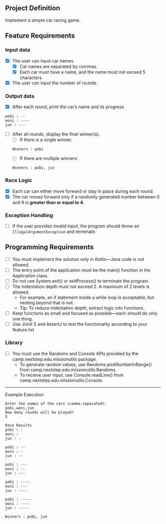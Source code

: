 ## Project Definition
Implement a simple car racing game.

## Feature Requirements
### Input data
- [x] The user can input car names.  
  - [x] Car names are separated by commas.  
  - [x] Each car must have a name, and the name must not exceed 5 characters.  
- [x] The user can input the number of rounds.

### Output data
- [x] After each round, print the car’s name and its progress.  
```
pobi : --
woni : ----
jun : ---
```
- [ ] After all rounds, display the final winner(s).
    - [ ] If there is a single winner:
    ```
    Winners : pobi
    ```
    - [ ] If there are multiple winners:
    ```
    Winners : pobi, jun
    ```
### Race Logic
- [x] Each car can either move forward or stay in place during each round.  
- [x] The car moves forward only if a randomly generated number between 0 and 9 is **greater than or equal to 4**.

### Exception Handling
- [ ] If the user provides invalid input, the program should throw an `IllegalArgumentException` and terminate.

## Programming Requirements
- [ ] You must implement the solution only in Kotlin—Java code is not allowed.
- [ ] The entry point of the application must be the main() function in the Application class.
- [ ] Do not use System.exit() or exitProcess() to terminate the program.
- [ ] The indentation depth must not exceed 2. A maximum of 2 levels is allowed.
    - For example, an if statement inside a while loop is acceptable, but nesting beyond that is not.
    - Tip: To reduce indentation depth, extract logic into functions.
- [ ] Keep functions as small and focused as possible—each should do only one thing.
- [ ] Use JUnit 5 and AssertJ to test the functionality according to your feature list
### Library
- [ ] You must use the Randoms and Console APIs provided by the camp.nextstep.edu.missionutils package.
    - To generate random values, use Randoms.pickNumberInRange() from camp.nextstep.edu.missionutils.Randoms.
    - To receive user input, use Console.readLine() from camp.nextstep.edu.missionutils.Console.


---

Example Execution
```
Enter the names of the cars (comma-separated):
pobi,woni,jun
How many rounds will be played?
5

Race Results
pobi : -
woni : 
jun : -

pobi : --
woni : -
jun : --

pobi : ---
woni : --
jun : ---

pobi : ----
woni : ---
jun : ----

pobi : -----
woni : ----
jun : -----

Winners : pobi, jun
```
